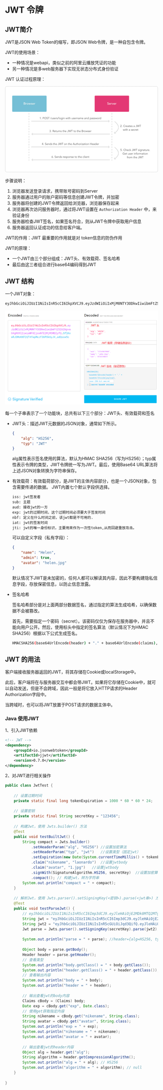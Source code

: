 # JWT 令牌

## JWT简介

JWT是JSON Web Token的缩写，即JSON Web令牌，是一种自包含令牌。 

JWT的使用场景：

-   一种情况是webapi，类似之前的阿里云播放凭证的功能
-   另一种情况是多web服务器下实现无状态分布式身份验证

JWT 认证过程原理：

![0.921535905298511](_images/0.921535905298511.png)

步骤说明：

1.  浏览器发送登录请求，携带账号密码到Server
2.  服务器通过用户的账户密码等信息创建JWT令牌，并加密
3.  服务器将创建的JWT令牌返回给浏览器，浏览器保存起来
4.  浏览器再次访问服务器时，通过将JWT设置在 `Authorization Header` 中，来验证身份
5.  服务器检查JWT签名，如果签名符合，则从JWT令牌中获取用户信息
6.  服务器返回认证成功的信息给客户端。

JWT的作用：JWT 最重要的作用就是对 token信息的防伪作用

JWT的原理：

-   一个JWT由三个部分组成：JWT头、有效载荷、签名哈希
-   最后由这三者组合进行base64编码得到JWT



## JWT 结构

一个JWT对象：

```bash
eyJhbGciOiJIUzI1NiIsInR5cCI6IkpXVCJ9.eyJzdWIiOiIxMjM0NTY3ODkwIiwibmFtZSI6IkpvaG4gRG9lIiwiaWF0IjoxNTE2MjM5MDIyfQ.SflKxwRJSMeKKF2QT4fwpMeJf36POk6yJV_adQssw5c
```

![image-20201230190657409](_images/image-20201230190657409.png)

每一个子串表示了一个功能块，总共有以下三个部分：JWT头、有效载荷和签名

-   JWT头：描述JWT元数据的JSON对象，通常如下所示。

    ```json
    {
        "alg": "HS256",
        "typ": "JWT"
    }
    ```

    alg属性表示签名使用的算法，默认为HMAC SHA256（写为HS256）；typ属性表示令牌的类型，JWT令牌统一写为JWT。最后，使用Base64 URL算法将上述JSON对象转换为字符串保存。

-   有效载荷：有效载荷部分，是JWT的主体内容部分，也是一个JSON对象，包含需要传递的数据。 JWT内置七个默认字段供选择。

    ```bash
    iss: jwt签发者
    sub: 主题
    aud: 接收jwt的一方
    exp: jwt的过期时间，这个过期时间必须要大于签发时间
    nbf: 定义在什么时间之前，该jwt都是不可用的.
    iat: jwt的签发时间
    jti: jwt的唯一身份标识，主要用来作为一次性token,从而回避重放攻击。
    ```

    可以自定义字段（私有字段）：

    ```json
    {
        "name": "Helen",
        "admin": true,
        "avatar": "helen.jpg"
    }
    ```

    默认情况下JWT是未加密的，任何人都可以解读其内容，因此不要构建隐私信息字段，存放保密信息，以防止信息泄露。

-   签名哈希

    签名哈希部分是对上面两部分数据签名，通过指定的算法生成哈希，以确保数据不会被篡改。

    首先，需要指定一个密码（secret）。该密码仅仅为保存在服务器中，并且不能向用户公开。然后，使用标头中指定的签名算法（默认情况下为HMAC SHA256）根据以下公式生成签名。

    ```bash
    HMACSHA256(base64UrlEncode(header) + "." + base64UrlEncode(claims), secret)
    ```



## JWT 的用法

客户端接收服务器返回的JWT，将其存储在Cookie或localStorage中。

此后，客户端将在与服务器交互中都会带JWT。如果将它存储在Cookie中，就可以自动发送，但是不会跨域，因此一般是将它放入HTTP请求的Header Authorization字段中。

当跨域时，也可以将JWT放置于POST请求的数据主体中。

### Java 使用JWT

1、引入JWT依赖

```xml
<!-- JWT -->
<dependency>
    <groupId>io.jsonwebtoken</groupId>
    <artifactId>jjwt</artifactId>
    <version>0.7.0</version>
</dependency>
```

2、对JWT进行相关操作

```java
public class JwtTest {

    // 设置过期时间
    private static final long tokenExpiration = 1000 * 60 * 60 * 24;

    // 设置密钥
    private static final String secretKey = "123456";

    // 构建Jwt，使用 Jwts.builder() 方法
    @Test
    public void testBuiltJwt() {
        String compact = Jwts.builder()
            .setHeaderParam("alg", "HS256") //设置加密算法
            .setHeaderParam("typ", "jwt")   //设置类型（固定jwt）
            .setExpiration(new Date(System.currentTimeMillis() + tokenExpiration))
            .claim("nikename", "laonardo")	//设置jwtbody
            .claim("avatar", "1.jpg")	//设置jwtbody
            .signWith(SignatureAlgorithm.HS256, secretKey)	//设置加密算法
            .compact();	// 构建jwt，转为字符串
        System.out.println("compact = " + compact);
    }

    // 解析Jwt，使用 Jwts.parser().setSigningKey(<密钥>).parse(<jwt串>) 方法
    @Test
    public void testParseJwt() {
        // eyJhbGciOiJIUzI1NiIsInR5cCI6Imp3dCJ9.eyJleHAiOjE2MDk0MTQ2MTgsIm5pa2VuYW1lIjoibGFvbmFyZG8iLCJhdmF0YXIiOiIxLmpwZyJ9.Nx01kj_rugrfOY5PfSdbSRdu-PFdc8c7aELH7XwbbWk
        String jwt = "eyJhbGciOiJIUzI1NiIsInR5cCI6Imp3dCJ9.eyJleHAiOjE2MDk0MTQ2MTgsIm5pa2VuYW1lIjoibGFvbmFyZG8iLCJhdmF0YXIiOiIxLmpwZyJ9.Nx01kj_rugrfOY5PfSdbSRdu-PFdc8c7aELH7XwbbWk";
        String jwt2 = "eyJhbGciOiJIUzI1NiIsInR5cGUiOiJqd3QifQ.eyJleHAiOjE2MDk0MTQ3NDksIm5pa2VuYW1lIjoibGFvbmFyZG8iLCJhdmF0YXIiOiIxLmpwZyJ9.wb8ioudqiN0hJ7BXGSuN_zFT4GEWACA4dacgoAjbAe4";
        Jwt parse = Jwts.parser().setSigningKey(secretKey).parse(jwt2);

        System.out.println("parse = " + parse); //header={alg=HS256, typ=jwt},body={exp=1609414749, nikename=laonardo, avatar=1.jpg},signature=wb8ioudqiN0hJ7BXGSuN_zFT4GEWACA4dacgoAjbAe4

        Object body = parse.getBody();
        Header header = parse.getHeader();
        // 查看类型
        System.out.println("body.getClass() = " + body.getClass());
        System.out.println("header.getClass() = " + header.getClass());
        // 查看输出内容
        System.out.println("body = " + body);
        System.out.println("header = " + header);

        // 输出查看jwt的body内容
        Claims cBody = (Claims) body;
        Date exp = cBody.get("exp", Date.class);
        // 使用get获取指定内容
        String nikename = cBody.get("nikename", String.class);
        String avatar = cBody.get("avatar", String.class);
        System.out.println("exp = " + exp);
        System.out.println("nikename = " + nikename);
        System.out.println("avatar = " + avatar);

        // 输出查看jwt的header内容
        Object alg = header.get("alg");
        String algorithm = header.getCompressionAlgorithm();
        System.out.println("alg = " + alg); // HS256
        System.out.println("algorithm = " + algorithm); // null
    }

}
```